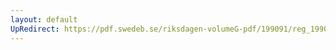 ```yaml
---
layout: default
UpRedirect: https://pdf.swedeb.se/riksdagen-volumeG-pdf/199091/reg_199091/reg_199091_1145.pdf
---
```

